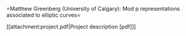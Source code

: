 =Matthew Greenberg (University of Calgary): Mod p representations associated to elliptic curves=

[[attachment:project.pdf|Project description [pdf]]]
